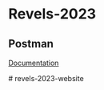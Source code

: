 # Revels-2023 
## Postman
[Documentation](https://documenter.getpostman.com/view/17495243/2s8Z6vYtnG)

<!-- 
1) buffer page - revels logo/ animation
2)login/signin - if account already exists
   Signup - if new account        to be made.
Details about - MAHE/NON MAHE ( Ask for ID)
Password - Auto generated ( maybe changeable later)

3) EVENTS PAGE : 
    Categories - events under the categories (This will be provided by categories ,the category's name and 2-3 word description about it )
For team events - verify deligate ids of team members ( also check for normal and flagship deligate ids)

4) PAYMENT : 
   •Deligate
   • Flagship
   • Pro show ( issue an unique QR code for entry in pro show)
   • Tshirt
Note - • deligate IDS to be issued after payment .
 • deligate card should be able to be upgraded to Flagship card with payment of difference in amount .

5) Accomodation ( only for non MAHE students) 
6) sponsors
7) about us 
8) Results
9) MIT Map
10) About revels and history on the main page.
11) developers page.
12) Time table -->

<!-- ## Frontend
- Coming Soon Page
- Splash Screen 
- Prowshow Line Up 
- Timeline
- Login/SignUp
- Dashboard
- Events 
- Payment (Prowshow, Tshirt, Flagship, Normal)
- Event Schedule
- Book Accomodation*
- Sponsors
- About
- Map 
- Developers
- Results
- Admin Portal  -->



<!-- ## Backend
- Auth
    - Login 
    - Register
    - Verify Mail
    - Reset Pwd
    - Auth for Admin Portal (Just Give them login Creds)

- User 
    - User Details by Token (For User DashBoard)
    - List Users (Admin)
    - List by Parameters (Events, College, Non Mahe etc) (Admin)

- Events/Categories
    - List Events
    - Register for Event
    - Search events
    - Create event
    - Update Event
    - Delete Event
    - list categories
    - show participants
    - download event wise participant info as csv/excel

- Team 
    - Create Team 
    - Register for Team Event

- Payments/Booking
    - Verify Payment
    - Book Prowshow, Tshirt, Delegate, Flagship 
    - Upgrade Pass
    - Accomodation ** 

- List Transactions
- Log Statistics*

More.... -->


<!-- ## Getting started

To make it easy for you to get started with GitLab, here's a list of recommended next steps.

Already a pro? Just edit this README.md and make it your own. Want to make it easy? [Use the template at the bottom](#editing-this-readme)!

## Add your files

- [ ] [Create](https://docs.gitlab.com/ee/user/project/repository/web_editor.html#create-a-file) or [upload](https://docs.gitlab.com/ee/user/project/repository/web_editor.html#upload-a-file) files
- [ ] [Add files using the command line](https://docs.gitlab.com/ee/gitlab-basics/add-file.html#add-a-file-using-the-command-line) or push an existing Git repository with the following command:

```
cd existing_repo
git remote add origin https://gitlab.com/adityachandra/revels-2023.git
git branch -M main
git push -uf origin main
``` -->
<!-- 
## Integrate with your tools

- [ ] [Set up project integrations](https://gitlab.com/adityachandra/revels-2023/-/settings/integrations)

## Collaborate with your team

- [ ] [Invite team members and collaborators](https://docs.gitlab.com/ee/user/project/members/)
- [ ] [Create a new merge request](https://docs.gitlab.com/ee/user/project/merge_requests/creating_merge_requests.html)
- [ ] [Automatically close issues from merge requests](https://docs.gitlab.com/ee/user/project/issues/managing_issues.html#closing-issues-automatically)
- [ ] [Enable merge request approvals](https://docs.gitlab.com/ee/user/project/merge_requests/approvals/)
- [ ] [Automatically merge when pipeline succeeds](https://docs.gitlab.com/ee/user/project/merge_requests/merge_when_pipeline_succeeds.html)

## Test and Deploy

Use the built-in continuous integration in GitLab.

- [ ] [Get started with GitLab CI/CD](https://docs.gitlab.com/ee/ci/quick_start/index.html)
- [ ] [Analyze your code for known vulnerabilities with Static Application Security Testing(SAST)](https://docs.gitlab.com/ee/user/application_security/sast/)
- [ ] [Deploy to Kubernetes, Amazon EC2, or Amazon ECS using Auto Deploy](https://docs.gitlab.com/ee/topics/autodevops/requirements.html)
- [ ] [Use pull-based deployments for improved Kubernetes management](https://docs.gitlab.com/ee/user/clusters/agent/)
- [ ] [Set up protected environments](https://docs.gitlab.com/ee/ci/environments/protected_environments.html)

***

# Editing this README

When you're ready to make this README your own, just edit this file and use the handy template below (or feel free to structure it however you want - this is just a starting point!). Thank you to [makeareadme.com](https://www.makeareadme.com/) for this template.

## Suggestions for a good README
Every project is different, so consider which of these sections apply to yours. The sections used in the template are suggestions for most open source projects. Also keep in mind that while a README can be too long and detailed, too long is better than too short. If you think your README is too long, consider utilizing another form of documentation rather than cutting out information.

## Name
Choose a self-explaining name for your project.

## Description
Let people know what your project can do specifically. Provide context and add a link to any reference visitors might be unfamiliar with. A list of Features or a Background subsection can also be added here. If there are alternatives to your project, this is a good place to list differentiating factors.

## Badges
On some READMEs, you may see small images that convey metadata, such as whether or not all the tests are passing for the project. You can use Shields to add some to your README. Many services also have instructions for adding a badge.

## Visuals
Depending on what you are making, it can be a good idea to include screenshots or even a video (you'll frequently see GIFs rather than actual videos). Tools like ttygif can help, but check out Asciinema for a more sophisticated method.

## Installation
Within a particular ecosystem, there may be a common way of installing things, such as using Yarn, NuGet, or Homebrew. However, consider the possibility that whoever is reading your README is a novice and would like more guidance. Listing specific steps helps remove ambiguity and gets people to using your project as quickly as possible. If it only runs in a specific context like a particular programming language version or operating system or has dependencies that have to be installed manually, also add a Requirements subsection.

## Usage
Use examples liberally, and show the expected output if you can. It's helpful to have inline the smallest example of usage that you can demonstrate, while providing links to more sophisticated examples if they are too long to reasonably include in the README.

## Support
Tell people where they can go to for help. It can be any combination of an issue tracker, a chat room, an email address, etc.

## Roadmap
If you have ideas for releases in the future, it is a good idea to list them in the README.

## Contributing
State if you are open to contributions and what your requirements are for accepting them.

For people who want to make changes to your project, it's helpful to have some documentation on how to get started. Perhaps there is a script that they should run or some environment variables that they need to set. Make these steps explicit. These instructions could also be useful to your future self.

You can also document commands to lint the code or run tests. These steps help to ensure high code quality and reduce the likelihood that the changes inadvertently break something. Having instructions for running tests is especially helpful if it requires external setup, such as starting a Selenium server for testing in a browser.

## Authors and acknowledgment
Show your appreciation to those who have contributed to the project.

## License
For open source projects, say how it is licensed.

## Project status
If you have run out of energy or time for your project, put a note at the top of the README saying that development has slowed down or stopped completely. Someone may choose to fork your project or volunteer to step in as a maintainer or owner, allowing your project to keep going. You can also make an explicit request for maintainers. -->
#   r e v e l s - 2 0 2 3 - w e b s i t e 
 
 
